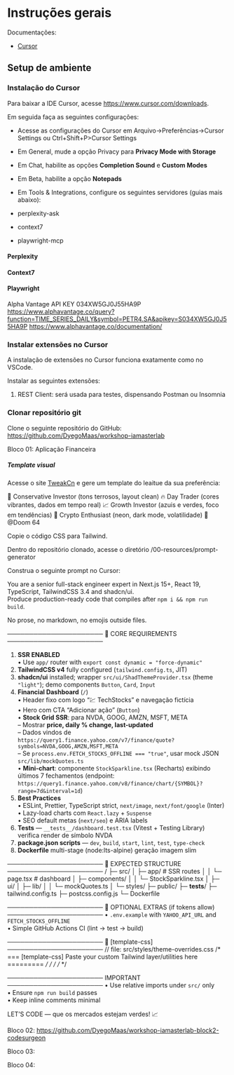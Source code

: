 # Instruções gerais

Documentações:
- [Cursor](https://docs.cursor.com/welcome)

## Setup de ambiente

### Instalação do Cursor

Para baixar a IDE Cursor, acesse https://www.cursor.com/downloads.

Em seguida faça as seguintes configurações:
- Acesse as configurações do Cursor em Arquivo->Preferências->Cursor Settings ou Ctrl+Shift+P>Cursor Settings




- Em General, mude a opção Privacy para **Privacy Mode with Storage**
- Em Chat, habilite as opções **Completion Sound** e **Custom Modes**
- Em Beta, habilite a opção **Notepads**
- Em Tools & Integrations, configure os seguintes servidores (guias mais abaixo):
 - perplexity-ask
 - context7
 - playwright-mcp

#### Perplexity


#### Context7


#### Playwright




Alpha Vantage
API KEY
034XW5GJ0J55HA9P
https://www.alphavantage.co/query?function=TIME_SERIES_DAILY&symbol=PETR4.SA&apikey=S034XW5GJ0J55HA9P
https://www.alphavantage.co/documentation/



### Instalar extensões no Cursor

A instalação de extensões no Cursor funciona exatamente como no VSCode.

Instalar as seguintes extensões:
1. REST Client: será usada para testes, dispensando Postman ou Insomnia

### Clonar repositório git

Clone o seguinte repositório do GitHub:
https://github.com/DyegoMaas/workshop-iamasterlab


Bloco 01: Aplicação Financeira

##### Template visual

Acesse o site [TweakCn](https://tweakcn.com/editor/theme?tab=ai) e gere um template do leaitue da sua preferência:

🎯 Conservative Investor (tons terrosos, layout clean)
🔥 Day Trader (cores vibrantes, dados em tempo real)
📈 Growth Investor (azuis e verdes, foco em tendências)
💎 Crypto Enthusiast (neon, dark mode, volatilidade)
🎯 @Doom 64

Copie o código CSS para Tailwind.

Dentro do repositório clonado, acesse o diretório /00-resources/prompt-generator

Construa o seguinte prompt no Cursor:


You are a senior full-stack engineer expert in Next.js 15+, React 19, TypeScript,
TailwindCSS 3.4 and shadcn/ui.  
Produce production-ready code that compiles after `npm i && npm run build`.

No prose, no markdown, no emojis outside files.

──────────────────────
📝 CORE REQUIREMENTS
──────────────────────
1. **SSR ENABLED**  
   • Use `app/` router with `export const dynamic = "force-dynamic"`  
2. **TailwindCSS v4** fully configured (`tailwind.config.ts`, JIT)  
3. **shadcn/ui** installed; wrapper `src/ui/ShadThemeProvider.tsx` (theme `"light"`); demo components `Button`, `Card`, `Input`  
4. **Financial Dashboard** (`/`)  
   • Header fixo com logo “💹 TechStocks” e navegação fictícia  
   • Hero com CTA “Adicionar ação” (`Button`)  
   • **Stock Grid SSR**: para NVDA, GOOG, AMZN, MSFT, META  
        – Mostrar **price, daily % change, last-updated**  
        – Dados vindos de `https://query1.finance.yahoo.com/v7/finance/quote?symbols=NVDA,GOOG,AMZN,MSFT,META`  
        – Se `process.env.FETCH_STOCKS_OFFLINE === "true"`, usar mock JSON `src/lib/mockQuotes.ts`  
   • **Mini-chart**: componente `StockSparkline.tsx` (Recharts) exibindo últimos 7 fechamentos (endpoint:  
     `https://query1.finance.yahoo.com/v8/finance/chart/{SYMBOL}?range=7d&interval=1d`)  
5. **Best Practices**  
   • ESLint, Prettier, TypeScript strict, `next/image`, `next/font/google` (Inter)  
   • Lazy-load charts com `React.lazy` + `Suspense`  
   • SEO default metas (`next/seo`) e ARIA labels  
6. **Tests** — `__tests__/dashboard.test.tsx` (Vitest + Testing Library) verifica render de símbolo NVDA  
7. **package.json scripts** — `dev`, `build`, `start`, `lint`, `test`, `type-check`  
8. **Dockerfile** multi-stage (node:lts-alpine) geração imagem slim

──────────────────────
📁 EXPECTED STRUCTURE
──────────────────────
/
├─ src/
│  ├─ app/                      # SSR routes
│  │   └─ page.tsx              # dashboard
│  ├─ components/
│  │   └─ StockSparkline.tsx
│  ├─ ui/
│  ├─ lib/
│  │   └─ mockQuotes.ts
│  └─ styles/
├─ public/
├─ __tests__/
├─ tailwind.config.ts
├─ postcss.config.js
└─ Dockerfile

──────────────────────
🌱 OPTIONAL EXTRAS (if tokens allow)
──────────────────────
• `.env.example` with `YAHOO_API_URL` and `FETCH_STOCKS_OFFLINE`  
• Simple GitHub Actions CI (lint → test → build)

──────────────────────
🎨 [template-css]
──────────────────────
// file: src/styles/theme-overrides.css
/* === [template-css] Paste your custom Tailwind layer/utilities here ========= */
/*                                                                            */
/*                                                                            */

──────────────────────
IMPORTANT
──────────────────────
• Use relative imports under `src/` only  
• Ensure `npm run build` passes  
• Keep inline comments minimal

LET’S CODE — que os mercados estejam verdes! 📈





Bloco 02:
https://github.com/DyegoMaas/workshop-iamasterlab-block2-codesurgeon

Bloco 03:


Bloco 04:



